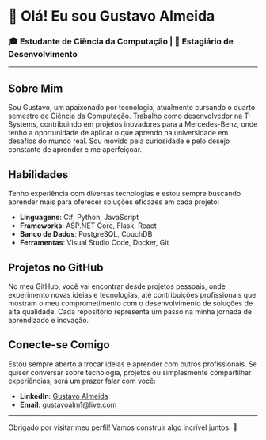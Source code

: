 # 👋 Olá! Eu sou Gustavo Almeida

### 🎓 Estudante de Ciência da Computação | 💼 Estagiário de Desenvolvimento

---

## Sobre Mim
Sou Gustavo, um apaixonado por tecnologia, atualmente cursando o quarto semestre de Ciência da Computação. Trabalho como desenvolvedor na T-Systems, contribuindo em projetos inovadores para a Mercedes-Benz, onde tenho a oportunidade de aplicar o que aprendo na universidade em desafios do mundo real. Sou movido pela curiosidade e pelo desejo constante de aprender e me aperfeiçoar.

## Habilidades
Tenho experiência com diversas tecnologias e estou sempre buscando aprender mais para oferecer soluções eficazes em cada projeto:

- **Linguagens**: C#, Python, JavaScript
- **Frameworks**: ASP.NET Core, Flask, React
- **Banco de Dados**: PostgreSQL, CouchDB
- **Ferramentas**: Visual Studio Code, Docker, Git

## Projetos no GitHub
No meu GitHub, você vai encontrar desde projetos pessoais, onde experimento novas ideias e tecnologias, até contribuições profissionais que mostram o meu comprometimento com o desenvolvimento de soluções de alta qualidade. Cada repositório representa um passo na minha jornada de aprendizado e inovação.

## Conecte-se Comigo
Estou sempre aberto a trocar ideias e aprender com outros profissionais. Se quiser conversar sobre tecnologia, projetos ou simplesmente compartilhar experiências, será um prazer falar com você:

- **LinkedIn**: [Gustavo Almeida](https://www.linkedin.com/in/gustavo-almeida-moura/)
- **Email**: gustavoalm1@live.com

---

Obrigado por visitar meu perfil! Vamos construir algo incrível juntos. 🚀

